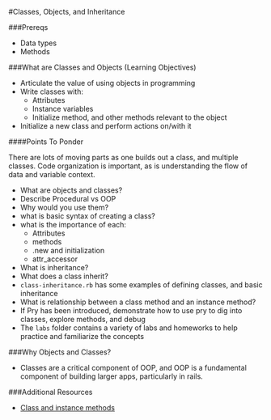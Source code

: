 #Classes, Objects, and Inheritance

###Prereqs
- Data types
- Methods

###What are Classes and Objects (Learning Objectives)
- Articulate the value of using objects in programming
- Write classes with:
	- Attributes
	- Instance variables
	- Initialize method, and other methods relevant to the object
- Initialize a new class and perform actions on/with it

####Points To Ponder

There are lots of moving parts as one builds out a class, and multiple classes.  Code organization is important, as is understanding the flow of data and variable context.

- What are objects and classes?
- Describe Procedural vs OOP
- Why would you use them?
- what is basic syntax of creating a class?
- what is the importance of each:
	- Attributes
	- methods
	- .new and initialization
	- attr_accessor
- What is inheritance?
- What does a class inherit?
- `class-inheritance.rb` has some examples of defining classes, and basic inheritance
- What is relationship between a class method and an instance method?
- If Pry has been introduced, demonstrate how to use pry to dig into classes, explore methods, and debug
- The `labs` folder contains a variety of labs and homeworks to help practice and familiarize the concepts



###Why Objects and Classes?
- Classes are a critical component of OOP, and OOP is a fundamental component of building larger apps, particularly in rails.


###Additional Resources
- [Class and instance methods](http://www.railstips.org/blog/archives/2009/05/11/class-and-instance-methods-in-ruby/)

